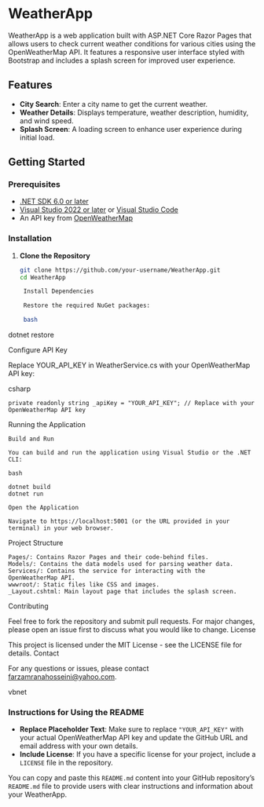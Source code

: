 
# WeatherApp

WeatherApp is a web application built with ASP.NET Core Razor Pages that allows users to check current weather conditions for various cities using the OpenWeatherMap API. It features a responsive user interface styled with Bootstrap and includes a splash screen for improved user experience.

## Features

- **City Search**: Enter a city name to get the current weather.
- **Weather Details**: Displays temperature, weather description, humidity, and wind speed.
- **Splash Screen**: A loading screen to enhance user experience during initial load.

## Getting Started

### Prerequisites

- [.NET SDK 6.0 or later](https://dotnet.microsoft.com/download)
- [Visual Studio 2022 or later](https://visualstudio.microsoft.com/) or [Visual Studio Code](https://code.visualstudio.com/)
- An API key from [OpenWeatherMap](https://openweathermap.org/)

### Installation

1. **Clone the Repository**

   ```bash
   git clone https://github.com/your-username/WeatherApp.git
   cd WeatherApp

    Install Dependencies

    Restore the required NuGet packages:

    bash

dotnet restore

Configure API Key

Replace YOUR_API_KEY in WeatherService.cs with your OpenWeatherMap API key:

csharp

    private readonly string _apiKey = "YOUR_API_KEY"; // Replace with your OpenWeatherMap API key

Running the Application

    Build and Run

    You can build and run the application using Visual Studio or the .NET CLI:

    bash

    dotnet build
    dotnet run

    Open the Application

    Navigate to https://localhost:5001 (or the URL provided in your terminal) in your web browser.

Project Structure

    Pages/: Contains Razor Pages and their code-behind files.
    Models/: Contains the data models used for parsing weather data.
    Services/: Contains the service for interacting with the OpenWeatherMap API.
    wwwroot/: Static files like CSS and images.
    _Layout.cshtml: Main layout page that includes the splash screen.

Contributing

Feel free to fork the repository and submit pull requests. For major changes, please open an issue first to discuss what you would like to change.
License

This project is licensed under the MIT License - see the LICENSE file for details.
Contact

For any questions or issues, please contact farzamranahosseini@yahoo.com.

vbnet


### Instructions for Using the README

- **Replace Placeholder Text**: Make sure to replace `"YOUR_API_KEY"` with your actual OpenWeatherMap API key and update the GitHub URL and email address with your own details.
- **Include License**: If you have a specific license for your project, include a `LICENSE` file in the repository.

You can copy and paste this `README.md` content into your GitHub repository’s `README.md` file to provide users with clear instructions and information about your WeatherApp.


